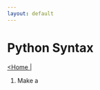 ```yaml
---
layout: default
---
```

<head>
    <link rel="stylesheet" type="text/css" href="../../../../../style.css" />
</head>

# Python Syntax
[<Home |](../../../../index.md)


1. Make a 